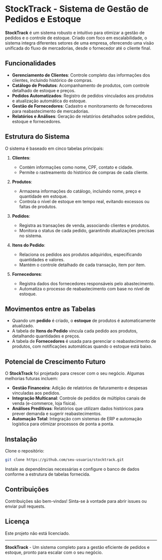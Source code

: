# StockTrack - Sistema de Gestão de Pedidos e Estoque

**StockTrack** é um sistema robusto e intuitivo para otimizar a gestão de pedidos e o controle de estoque. Criado com foco em escalabilidade, o sistema integra diferentes setores de uma empresa, oferecendo uma visão unificada do fluxo de mercadorias, desde o fornecedor até o cliente final.

## Funcionalidades

- **Gerenciamento de Clientes**: Controle completo das informações dos clientes, incluindo histórico de compras.
- **Catálogo de Produtos**: Acompanhamento de produtos, com controle detalhado de estoque e preços.
- **Pedidos Automatizados**: Registro de pedidos vinculados aos produtos e atualização automática do estoque.
- **Gestão de Fornecedores**: Cadastro e monitoramento de fornecedores para reabastecimento de mercadorias.
- **Relatórios e Análises**: Geração de relatórios detalhados sobre pedidos, estoque e fornecedores.

## Estrutura do Sistema

O sistema é baseado em cinco tabelas principais:

1. **Clientes**:

   - Contém informações como nome, CPF, contato e cidade.
   - Permite o rastreamento do histórico de compras de cada cliente.

2. **Produtos**:

   - Armazena informações do catálogo, incluindo nome, preço e quantidade em estoque.
   - Controla o nível de estoque em tempo real, evitando excessos ou faltas de produtos.

3. **Pedidos**:

   - Registra as transações de venda, associando clientes e produtos.
   - Monitora o status de cada pedido, garantindo atualizações precisas no sistema.

4. **Itens do Pedido**:

   - Relaciona os pedidos aos produtos adquiridos, especificando quantidades e valores.
   - Mantém o controle detalhado de cada transação, item por item.

5. **Fornecedores**:
   - Registra dados dos fornecedores responsáveis pelo abastecimento.
   - Automatiza o processo de reabastecimento com base no nível de estoque.

## Movimentos entre as Tabelas

- Quando um **pedido** é criado, o **estoque** de produtos é automaticamente atualizado.
- A tabela de **Itens do Pedido** vincula cada pedido aos produtos, detalhando quantidades e preços.
- A tabela de **Fornecedores** é usada para gerenciar o reabastecimento de produtos, com notificações automáticas quando o estoque está baixo.

## Potencial de Crescimento Futuro

O **StockTrack** foi projetado para crescer com o seu negócio. Algumas melhorias futuras incluem:

- **Gestão Financeira**: Adição de relatórios de faturamento e despesas vinculadas aos pedidos.
- **Integração Multicanal**: Controle de pedidos de múltiplos canais de venda (e-commerce, loja física).
- **Análises Preditivas**: Relatórios que utilizam dados históricos para prever demanda e sugerir reabastecimentos.
- **Automação Total**: Integração com sistemas de ERP e automação logística para otimizar processos de ponta a ponta.

## Instalação

Clone o repositório:

```bash
git clone https://github.com/seu-usuario/stocktrack.git
```

Instale as dependências necessárias e configure o banco de dados conforme a estrutura de tabelas fornecida.

## Contribuições

Contribuições são bem-vindas! Sinta-se à vontade para abrir issues ou enviar pull requests.

## Licença

Este projeto não está licenciado.

---

**StockTrack** - Um sistema completo para a gestão eficiente de pedidos e estoque, pronto para escalar com o seu negócio.
